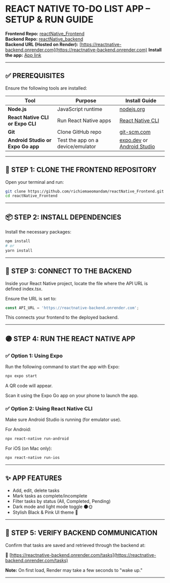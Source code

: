 # REACT NATIVE TO-DO LIST APP – SETUP & RUN GUIDE

 
**Frontend Repo:** [reactNative_Frontend](https://github.com/richiemaeomandam/reactNative_Frontend)  
**Backend Repo:** [reactNative_backend](https://github.com/richiemaeomandam/reactNative_backend)  
**Backend URL (Hosted on Render):** [https://reactnative-backend.onrender.com](https://reactnative-backend.onrender.com)
**Install the app:** [App link](https://expo.dev/accounts/richiemae/projects/todo-app/builds/cc422aa5-8461-420a-9115-9e4c66314b28)

---

## ✅ PREREQUISITES
Ensure the following tools are installed:

| **Tool** | **Purpose** | **Install Guide** |
| -------- | ----------- | ----------------- |
| **Node.js** | JavaScript runtime | [nodejs.org](https://nodejs.org) |
| **React Native CLI or Expo CLI** | Run React Native apps | [React Native CLI](https://reactnative.dev/docs/environment-setup) |
| **Git** | Clone GitHub repo | [git-scm.com](https://git-scm.com) |
| **Android Studio or Expo Go app** | Test the app on a device/emulator | [expo.dev](https://expo.dev) or [Android Studio](https://developer.android.com/studio) |

---

## 🧩 STEP 1: CLONE THE FRONTEND REPOSITORY
Open your terminal and run:

```bash
git clone https://github.com/richiemaeomandam/reactNative_Frontend.git
cd reactNative_Frontend
```

---

## 📦 STEP 2: INSTALL DEPENDENCIES
Install the necessary packages:

```bash
npm install
# or
yarn install
```

---

## 🔗 STEP 3: CONNECT TO THE BACKEND
Inside your React Native project, locate the file where the API URL is defined index.tsx.

Ensure the URL is set to:

```ts
const API_URL = 'https://reactnative-backend.onrender.com';
```

This connects your frontend to the deployed backend.

---

## 🟣 STEP 4: RUN THE REACT NATIVE APP

### ✅ Option 1: Using Expo
Run the following command to start the app with Expo:

```bash
npx expo start
```

A QR code will appear.

Scan it using the Expo Go app on your phone to launch the app.

### ✅ Option 2: Using React Native CLI
Make sure Android Studio is running (for emulator use).

For Android:

```bash
npx react-native run-android
```

For iOS (on Mac only):

```bash
npx react-native run-ios
```

---

## ✨ APP FEATURES
- Add, edit, delete tasks
- Mark tasks as complete/incomplete
- Filter tasks by status (All, Completed, Pending)
- Dark mode and light mode toggle 🌑🌞
- Stylish Black & Pink UI theme 🎀

---

## 🧪 STEP 5: VERIFY BACKEND COMMUNICATION
Confirm that tasks are saved and retrieved through the backend at:

🔗 [https://reactnative-backend.onrender.com/tasks](https://reactnative-backend.onrender.com/tasks)

**Note:** On first load, Render may take a few seconds to "wake up."

---

